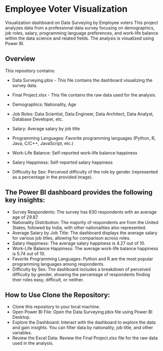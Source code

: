 # Employee Voter Visualization

Visualization dashboard on Data Surveying by Employee voters
This project analyzes data from a professional data survey focusing on demographics, job roles, salary, programming language preferences, and work-life balance within the data science and related fields. The analysis is visualized using Power BI.

## Overview
This repository contains:

- Data Surveying.pbix -  This file contains the dashboard visualizing the survey data.
- Final Project.xlsx - This file contains the raw data used for the analysis.

- Demographics: Nationality, Age
- Job Roles: Data Scientist, Data Engineer, Data Architect, Data Analyst, Database Developer, etc.
- Salary: Average salary by job title
- Programming Languages: Favorite programming languages (Python, R, Java, C/C++, JavaScript, etc.)
- Work-Life Balance: Self-reported work-life balance happiness
- Salary Happiness: Self-reported salary happiness
- Difficulty by Sex: Perceived difficulty of the role by gender (represented as a percentage in the provided image).

## The Power BI dashboard provides the following key insights:

- Survey Respondents: The survey has 630 respondents with an average age of 29.87.
- Nationality Distribution: The majority of respondents are from the United States, followed by India, with other nationalities also represented.
- Average Salary by Job Title: The dashboard displays the average salary for various job titles, allowing for comparison across roles.
- Salary Happiness: The average salary happiness is 4.27 out of 10.
- Work-Life Balance Happiness: The average work-life balance happiness is 5.74 out of 10.
- Favorite Programming Languages: Python and R are the most popular programming languages among respondents.
- Difficulty by Sex: The dashboard includes a breakdown of perceived difficulty by gender, showing the percentage of respondents finding their roles easy, difficult, or neither.

## How to Use Clone the Repository: 
- Clone this repository to your local machine.
- Open Power BI File: Open the Data Surveying.pbix file using Power BI Desktop.
- Explore the Dashboard: Interact with the dashboard to explore the data and gain insights. You can filter data by nationality, job title, and other variables.
- Review the Excel Data: Review the Final Project.xlsx file for the raw data used in the analysis.
